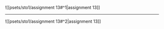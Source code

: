 ![[psets/sto1/assignment 13#^1|assignment 13]]

---

![[psets/sto1/assignment 13#^2|assignment 13]]
